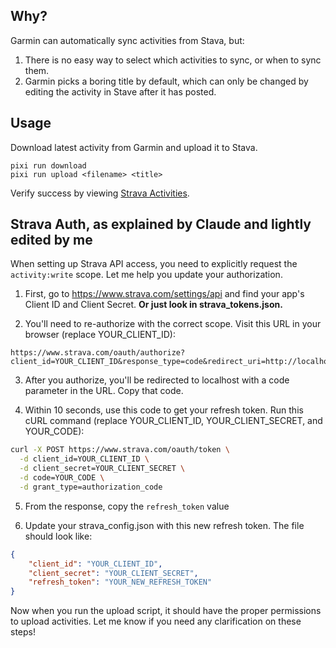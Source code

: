 ## Why?

Garmin can automatically sync activities from Stava, but:

1. There is no easy way to select which activities to sync, or when to sync
   them.
2. Garmin picks a boring title by default, which can only be changed by editing
   the activity in Stave after it has posted.

## Usage

Download latest activity from Garmin and upload it to Stava.

```
pixi run download
pixi run upload <filename> <title>
```

Verify success by viewing [Strava Activities](https://www.strava.com/athlete/training).

## Strava Auth, as explained by Claude and lightly edited by me

When setting up Strava API access, you need to explicitly request the `activity:write` scope. Let me help you update your authorization.

1. First, go to https://www.strava.com/settings/api and find your app's Client ID and Client Secret. **Or just look in strava_tokens.json.**

2. You'll need to re-authorize with the correct scope. Visit this URL in your browser (replace YOUR_CLIENT_ID):
```
https://www.strava.com/oauth/authorize?client_id=YOUR_CLIENT_ID&response_type=code&redirect_uri=http://localhost&approval_prompt=force&scope=activity:write,activity:read_all
```

3. After you authorize, you'll be redirected to localhost with a code parameter in the URL. Copy that code.

4. Within 10 seconds, use this code to get your refresh token. Run this cURL command (replace YOUR_CLIENT_ID, YOUR_CLIENT_SECRET, and YOUR_CODE):
```bash
curl -X POST https://www.strava.com/oauth/token \
  -d client_id=YOUR_CLIENT_ID \
  -d client_secret=YOUR_CLIENT_SECRET \
  -d code=YOUR_CODE \
  -d grant_type=authorization_code
```

5. From the response, copy the `refresh_token` value

6. Update your strava_config.json with this new refresh token. The file should look like:
```json
{
    "client_id": "YOUR_CLIENT_ID",
    "client_secret": "YOUR_CLIENT_SECRET",
    "refresh_token": "YOUR_NEW_REFRESH_TOKEN"
}
```

Now when you run the upload script, it should have the proper permissions to upload activities. Let me know if you need any clarification on these steps!
